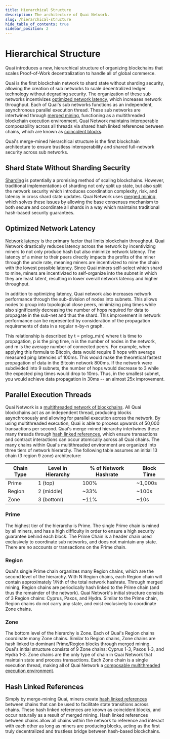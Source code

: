 ```yaml
---
title: Hierarchical Structure
description: The architecture of Quai Network.
slug: /hierarchical-structure
hide_table_of_contents: true
sidebar_position: 2
---
```


# Hierarchical Structure

Quai introduces a new, hierarchical structure of organizing blockchains that scales Proof-of-Work decentralization to handle all of global commerce.

Quai is the first blockchain network to shard state without sharding security, allowing the creation of sub networks to scale decentralized ledger technology without degrading security. The organization of these sub networks incentivizes [optimized network latency](https://qu.ai), which increases network throughput. Each of Quai's sub networks functions as an independent, asynchronous parallel execution thread. These sub networks are intertwined through [merged mining](https://qu.ai), functioning as a multithreaded blockchain execution environment. Quai Network maintains interoperable composability across all threads via shared hash linked references between chains, which are known as [coincident blocks](https://qu.ai).

Quai's merge-mined hierarchical structure is the first blockchain architecture to ensure trustless interoperability and shared full-network security across sub networks.

## Shard State Without Sharding Security

[Sharding](https://qu.ai) is potentially a promising method of scaling blockchains. However, traditional implementations of sharding not only split up state, but also split the network security which introduces coordination complexity, risk, and latency in cross shard state updates. Quai Network uses [merged mining](https://qu.ai), which solves these issues by allowing the base consensus mechanism to both secure and coordinate all shards in a way which maintains traditional hash-based security guarantees.

## Optimized Network Latency

[Network latency](https://qu.ai) is the primary factor that limits blockchain throughput. Quai Network drastically reduces latency across the network by incentivizing miners to not only produce hash but also minimize network latency. The latency of a miner to their peers directly impacts the profits of the miner through the uncle rate, meaning miners are incentivized to mine the chain with the lowest possible latency. Since Quai miners self-select which shard to mine, miners are incentivized to self-organize into the subnet in which they are least latent, resulting in lower overall network latency and higher throughput.

In addition to optimizing latency, Quai network also increases network performance through the sub-division of nodes into subnets. This allows nodes to group into topological close peers, minimizing ping times while also significantly decreasing the number of hops required for data to propagate in the sub-net and thus the shard. This improvement in network performance can be represented by consideration of the propagation requirements of data in a regular n-by-n graph.

This relationship is described by t = p*n*log_m(n) where t is time to propagation, p is the ping time, n is the number of nodes in the network, and m is the average number of connected peers. For example, when applying this formula to Bitcoin, data would require 8 hops with average measured ping latencies of 100ms. This would make the theoretical fastest propagation of data in the Bitcoin network 800ms. If the network were subdivided into 9 subnets, the number of hops would decrease to 3 while the expected ping times would drop to 10ms. Thus, in the smallest subnet, you would achieve data propagation in 30ms -- an almost 25x improvement.

## Parallel Execution Threads

Quai Network is a [multithreaded network of blockchains](https://qu.ai). All Quai blockchains act as an independent thread, producing blocks asynchronously and allowing for parallel execution across the network. By using multithreaded execution, Quai is able to process upwards of 50,000 transactions per second.
Quai's merge-mined hierarchy intertwines these many threads through [hash linked references](https://qu.ai), which ensure transactions and contract interactions can occur atomically across all Quai chains. The many chains within Quai's multithreaded environment are organized into three tiers of network hierarchy. The following table assumes an initial 13 chain (3 region 9 zone) architecture:

| Chain Type | Level in Hierarchy | % of Network Hashrate | Block Time |
| ---------- | ------------------ | --------------------- | ---------- |
| Prime      | 1 (top)            | 100%                  | ~1,000s    |
| Region     | 2 (middle)         | ~33%                  | ~100s      |
| Zone       | 3 (bottom)         | ~11%                  | ~10s       |

### Prime

The highest tier of the hierarchy is Prime. The single Prime chain is mined by all miners, and has a high difficulty in order to ensure a high security guarantee behind each block. The Prime Chain is a header chain used exclusively to coordinate sub networks, and does not maintain any state. There are no accounts or transactions on the Prime chain.

### Region

Quai's single Prime chain organizes many Region chains, which are the second level of the hierarchy. With N Region chains, each Region chain will contain approximately 1/Nth of the total network hashrate. Through merged mining, Region chains are periodically hash linked to the Prime chain (and thus the remainder of the network). Quai Network's initial structure consists of 3 Region chains: Cyprus, Paxos, and Hydra. Similar to the Prime chain, Region chains do not carry any state, and exist exclusively to coordinate Zone chains.

### Zone

The bottom level of the hierarchy is Zone. Each of Quai's Region chains coordinate many Zone chains. Similar to Region chains, Zone chains are hash linked to dominant Prime/Region blocks through merged mining. Quai's initial structure consists of 9 Zone chains: Cyprus 1-3, Paxos 1-3, and Hydra 1-3. Zone chains are the only type of chain in Quai Network that maintain state and process transactions. Each Zone chain is a single execution thread, making all of Quai Network a [composable multithreaded execution environment](https://qu.ai).

## Hash Linked References

Simply by merge-mining Quai, miners create [hash linked references](https://qu.ai) between chains that can be used to facilitate state transitions across chains. These hash linked references are known as coincident blocks, and occur naturally as a result of merged mining. Hash linked references between chains allow all chains within the network to reference and interact with each other as long as miners are producing blocks, acting as the first truly decentralized and trustless bridge between hash-based blockchains.
